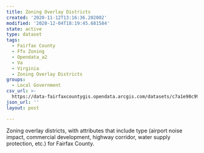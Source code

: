 ```yaml
---
title: Zoning Overlay Districts
created: '2020-11-12T13:16:36.202002'
modified: '2020-12-04T18:19:45.681584'
state: active
type: dataset
tags:
  - Fairfax County
  - Ffx Zoning
  - Opendata_a2
  - Va
  - Virginia
  - Zoning Overlay Districts
groups:
  - Local Government
csv_url: >-
  https://data-fairfaxcountygis.opendata.arcgis.com/datasets/c7a1e98c996441788c89ab69af549db7_3.csv?outSR=%7B%22latestWkid%22%3A2283%2C%22wkid%22%3A102746%7D
json_url: ''
layout: post

---
```

Zoning overlay districts, with attributes that include type (airport noise impact, commercial development, highway corridor, water supply protection, etc.) for Fairfax County.
